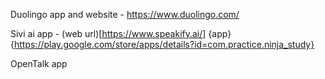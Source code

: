 Duolingo app and website - https://www.duolingo.com/

Sivi ai app - (web url)[https://www.speakify.ai/]   {app}{https://play.google.com/store/apps/details?id=com.practice.ninja_study}

OpenTalk app
